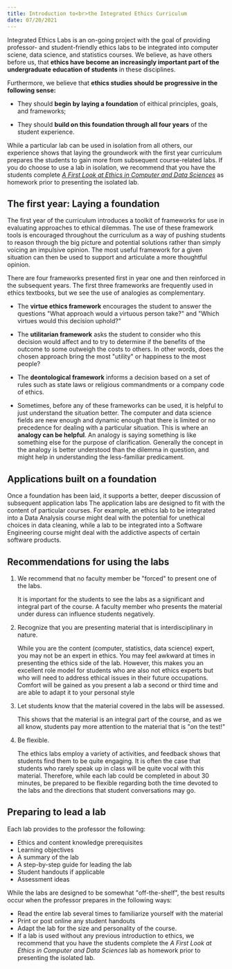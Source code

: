 ```yaml
---
title: Introduction to<br>the Integrated Ethics Curriculum
date: 07/20/2021
---
```


<div class = "progressive-approach banner-spacer"> </div>

Integrated Ethics Labs is an
on-going project with the goal of providing professor- and student-friendly
ethics labs to be integrated into computer sciene, data science, and statistics 
courses. 
We believe, as have others before us, that 
**ethics have become an increasingly important part of the undergraduate education of students** in these disciplines.

Furthermore, we believe that 
**ethics studies should be progressive in the following sense:**

* They should **begin by laying a foundation** of eithical principles, goals,
and frameworks;

* They should **build on this foundation through all four years** of the student
experience.


While a particular lab can be used in isolation from all others, our experience
shows that laying the groundwork with the first year curriculum prepares the
students to gain more from subsequent course-related labs. If you do choose
to use a lab in isolation, we recommend that you have the students complete 
[*A First Look at Ethics in Computer and Data Sciences*](labs/first-look) 
as homework prior to presenting the isolated lab.

## The first year: Laying a foundation

The first year of the curriculum introduces a toolkit of frameworks for use in
evaluating approaches to ethical dilemmas. The use of these framework tools is
encouraged throughout the curriculum as a way of pushing students to reason
through the big picture and potential solutions rather than simply voicing an
impulsive opinion. The most useful framework for a given situation can then be
used to support and articulate a more thoughtful opinion.

There are four frameworks presented first in year one and then reinforced in the
subsequent years. The first three frameworks are frequently used in ethics
textbooks, but we see the use of analogies as complementary. 

* The **virtue ethics framework** 
encourages the student to answer the questions "What approach would a
virtuous person take?" and "Which virtues would this decision uphold?" 

* The **utilitarian framework** asks the student to consider who this decision would
affect and to try to determine if the benefits of the outcome to some outweigh
the costs to others. In other words, does the chosen approach bring the most
"utility" or happiness to the most people?

* The **deontological framework** informs a decision based on a set of rules such as
state laws or religious commandments or a company code of ethics.

* Sometimes, before any of these frameworks can be used, it is helpful to just
understand the situation better. The computer and data science fields are new
enough and dynamic enough that there is limited or no precedence for dealing
with a particular situation. This is where an **analogy can be helpful**. 
An analogy is saying something is like something else for the purpose of clarification.
Generally the concept in the analogy is better understood than the dilemma in
question, and might help in understanding the less-familiar predicament.

## Applications built on a foundation

Once a foundation has been laid, it supports a better, deeper discussion of 
subsequent application labs
The application labs are designed to fit
with the content of particular courses. For example, an ethics lab to be
integrated into a Data Analysis course might deal with the potential for
unethical choices in data cleaning, while a lab to be integrated into a Software
Engineering course might deal with the addictive aspects of certain software
products.

## Recommendations for using the labs

1. We recommend that no faculty member be "forced" to present one of the labs. 

    It is important for the students to see the labs as a significant and integral part
of the course. A faculty member who presents the material under duress can
influence students negatively.

2. Recognize that you are presenting material that is
interdisciplinary in nature. 

    While you are the content (computer, statistics,
data science) expert, you may not be an expert in ethics. You may feel awkward at
times in presenting the ethics side of the lab. However, this makes you an
excellent role model for students who are also not ethics experts but who will
need to address ethical issues in their future occupations. Comfort will be
gained as you present a lab a second or third time and are able to adapt it to
your personal style

3. Let students know that the material covered in the labs will be assessed. 

    This shows that the material is an integral part of the course, and as we
all know, students pay more attention to the material that is "on the test!"

4. Be flexible.

    The ethics labs employ a variety of activities, and feedback shows that students
find them to be quite engaging. It is often the case that students who rarely
speak up in class will be quite vocal with this material. Therefore, while each
lab could be completed in about 30 minutes, be prepared to be flexible regarding
both the time devoted to the labs and the directions that student conversations 
may go.

## Preparing to lead a lab

Each lab provides to the professor the following:

* Ethics and content knowledge prerequisites
* Learning objectives
* A summary of the lab
* A step-by-step guide for leading the lab
* Student handouts if applicable
* Assessment ideas

While the labs are designed to be somewhat "off-the-shelf", the best results
occur when the professor prepares in the following ways: 

* Read the entire lab several times to familiarize yourself with the 
material 
* Print or post online any student handouts 
* Adapt the lab for the size and personality of the course. 
* If a lab is used without any previous introduction to ethics, 
we recommend that you have the students complete the 
*A First Look at Ethics in Computer and Data Sciences* 
lab as homework prior to presenting the isolated lab.


